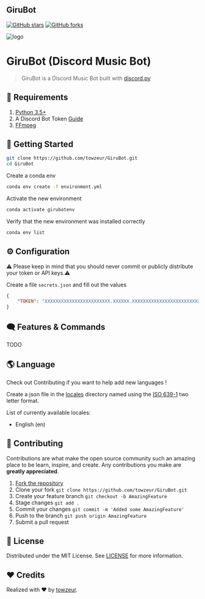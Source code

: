 GiruBot
-------

[![GitHub stars](https://img.shields.io/github/stars/towzeur/GiruBot.svg)](https://github.com/towzeur/GiruBot/stargazers)
[![GitHub forks](https://img.shields.io/github/forks/towzeur/GiruBot.svg)](https://github.com/towzeur/GiruBot/network)

![logo](https://repository-images.githubusercontent.com/409015826/098691a5-ed8b-4387-8ec8-ec5b9aba0968)


# GiruBot (Discord Music Bot)
> GiruBot is a Discord Music Bot built with [discord.py](https://github.com/Rapptz/discord.py)

## 📑 Requirements

1. [Python 3.5+](https://www.python.org/ftp/python/3.7.0/python-3.7.0.exe)
2. A Discord Bot Token [Guide](https://discordjs.guide/preparations/setting-up-a-bot-application.html#creating-your-bot)
3. [FFmpeg](https://ffmpeg.org/)

## 🚀 Getting Started

```sh
git clone https://github.com/towzeur/GiruBot.git
cd GiruBot
```

Create a conda env
```sh
conda env create -f environment.yml
```

Activate the new environment
```sh
conda activate girubotenv
```

Verify that the new environment was installed correctly
```sh
conda env list
```

## ⚙️ Configuration

⚠️ Please keep in mind that you should never commit or publicly distribute your token or API keys.⚠️

Create a file `secrets.json` and fill out the values
```json
{
    "TOKEN": "XXXXXXXXXXXXXXXXXXXXXXXX.XXXXXX.XXXXXXXXXXXXXXXXXXXXXXXXXXX",
}
```

## 🗨 Features & Commands

TODO

## 🌎 Language

Check out Contributing if you want to help add new languages !

Create a json file in the [locales](https://github.com/towzeur/GiruBot/tree/master/locales) directory named using the [ISO 639-1](https://en.wikipedia.org/wiki/List_of_ISO_639-1_codes) two letter format.

List of currently available locales:
- English (en)

## 🤝 Contributing

Contributions are what make the open source community such an amazing place to be learn, 
inspire, and create. Any contributions you make are **greatly appreciated**.

1. [Fork the repository](https://github.com/towzeur/GiruBot/fork)
2. Clone your fork `git clone https://github.com/towzeur/GiruBot.git`
3. Create your feature branch `git checkout -b AmazingFeature`
4. Stage changes `git add .`
5. Commit your changes `git commit -m 'Added some AmazingFeature'`
6. Push to the branch `git push origin AmazingFeature`
7. Submit a pull request

<!-- LICENSE -->
## 🔑 License

Distributed under the MIT License. 
See [LICENSE](https://github.com/towzeur/GiruBot/blob/master/LICENSE) for more information.

## ❤️ Credits

Realized with ❤️ by [towzeur](https://github.com/towzeur).

